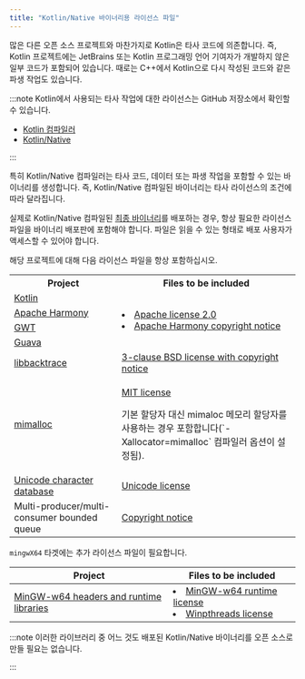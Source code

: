 ```yaml
---
title: "Kotlin/Native 바이너리용 라이선스 파일"
---
```

많은 다른 오픈 소스 프로젝트와 마찬가지로 Kotlin은 타사 코드에 의존합니다. 즉, Kotlin 프로젝트에는 JetBrains 또는 Kotlin 프로그래밍 언어 기여자가 개발하지 않은 일부 코드가 포함되어 있습니다. 때로는 C++에서 Kotlin으로 다시 작성된 코드와 같은 파생 작업도 있습니다.

:::note
Kotlin에서 사용되는 타사 작업에 대한 라이선스는 GitHub 저장소에서 확인할 수 있습니다.

* [Kotlin 컴파일러](https://github.com/JetBrains/kotlin/tree/master/license/third_party)
* [Kotlin/Native](https://github.com/JetBrains/kotlin/tree/master/kotlin-native/licenses/third_party)

:::

특히 Kotlin/Native 컴파일러는 타사 코드, 데이터 또는 파생 작업을 포함할 수 있는 바이너리를 생성합니다.
즉, Kotlin/Native 컴파일된 바이너리는 타사 라이선스의 조건에 따라 달라집니다.

실제로 Kotlin/Native 컴파일된 [최종 바이너리](multiplatform-build-native-binaries)를 배포하는 경우,
항상 필요한 라이선스 파일을 바이너리 배포판에 포함해야 합니다. 파일은 읽을 수 있는 형태로 배포 사용자가 액세스할 수 있어야 합니다.

해당 프로젝트에 대해 다음 라이선스 파일을 항상 포함하십시오.
<table>
<tr>
      <th>Project</th>
      <th>Files to be included</th>
</tr>
<tr>
<td>
<a href="https://kotlinlang.org/">Kotlin</a>
</td>
<td rowspan="4">
<list>
<li><a href="https://github.com/JetBrains/kotlin/blob/master/license/LICENSE.txt">Apache license 2.0</a></li>
<li><a href="https://github.com/JetBrains/kotlin/blob/master/kotlin-native/licenses/third_party/harmony_NOTICE.txt">Apache Harmony copyright notice</a></li>
</list>
</td>
</tr>
<tr>
<td>
<a href="https://harmony.apache.org/">Apache Harmony</a>
</td>
</tr>
<tr>
<td>
<a href="https://www.gwtproject.org/">GWT</a>
</td>
</tr>
<tr>
<td>
<a href="https://guava.dev">Guava</a>
</td>
</tr>
<tr>
<td>
<a href="https://github.com/ianlancetaylor/libbacktrace">libbacktrace</a>
</td>
<td>
<a href="https://github.com/JetBrains/kotlin/blob/master/kotlin-native/licenses/third_party/libbacktrace_LICENSE.txt">3-clause BSD license with copyright notice</a>
</td>
</tr>
<tr>
<td>
<a href="https://github.com/microsoft/mimalloc">mimalloc</a>
</td>
<td>

<p>
   <a href="https://github.com/JetBrains/kotlin/blob/master/kotlin-native/licenses/third_party/mimalloc_LICENSE.txt">MIT license</a>
</p>
<p>
   기본 할당자 대신 mimaloc 메모리 할당자를 사용하는 경우 포함합니다(`-Xallocator=mimalloc` 컴파일러 옵션이 설정됨).
</p>
</td>
</tr>
<tr>
<td>
<a href="https://www.unicode.org/">Unicode character database</a>
</td>
<td>
<a href="https://github.com/JetBrains/kotlin/blob/master/kotlin-native/licenses/third_party/unicode_LICENSE.txt">Unicode license</a>
</td>
</tr>
<tr>
<td>
Multi-producer/multi-consumer bounded queue
</td>
<td>
<a href="https://github.com/JetBrains/kotlin/blob/master/kotlin-native/licenses/third_party/mpmc_queue_LICENSE.txt">Copyright notice</a>
</td>
</tr>
</table>

`mingwX64` 타겟에는 추가 라이선스 파일이 필요합니다.

| Project                                                               | Files to be included                                                                                                                                                                                                                                                                                                              | 
|-----------------------------------------------------------------------|-----------------------------------------------------------------------------------------------------------------------------------------------------------------------------------------------------------------------------------------------------------------------------------------------------------------------------------|
| [MinGW-w64 headers and runtime libraries](https://www.mingw-w64.org/) | <list><li><a href="https://sourceforge.net/p/mingw-w64/mingw-w64/ci/master/tree/COPYING.MinGW-w64-runtime/COPYING.MinGW-w64-runtime.txt">MinGW-w64 runtime license</a></li><li><a href="https://sourceforge.net/p/mingw-w64/mingw-w64/ci/master/tree/mingw-w64-libraries/winpthreads/COPYING">Winpthreads license</a></li></list> |
:::note
이러한 라이브러리 중 어느 것도 배포된 Kotlin/Native 바이너리를 오픈 소스로 만들 필요는 없습니다.

:::